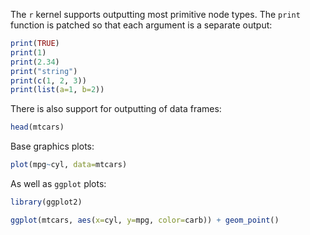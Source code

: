 The `r` kernel supports outputting most primitive node types. The `print` function is patched so that each argument is a separate output:

```r exec
print(TRUE)
print(1)
print(2.34)
print("string")
print(c(1, 2, 3))
print(list(a=1, b=2))
```

There is also support for outputting of data frames:

```r exec
head(mtcars)
```

Base graphics plots:

```r exec
plot(mpg~cyl, data=mtcars)
```

As well as `ggplot` plots:

```r exec
library(ggplot2)

ggplot(mtcars, aes(x=cyl, y=mpg, color=carb)) + geom_point()
```
